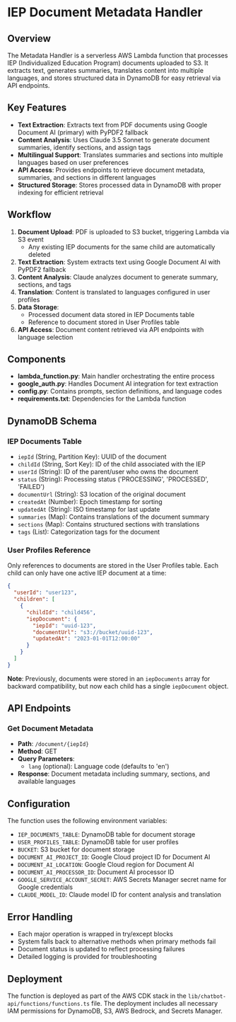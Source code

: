 # IEP Document Metadata Handler

## Overview
The Metadata Handler is a serverless AWS Lambda function that processes IEP (Individualized Education Program) documents uploaded to S3. It extracts text, generates summaries, translates content into multiple languages, and stores structured data in DynamoDB for easy retrieval via API endpoints.

## Key Features
- **Text Extraction**: Extracts text from PDF documents using Google Document AI (primary) with PyPDF2 fallback
- **Content Analysis**: Uses Claude 3.5 Sonnet to generate document summaries, identify sections, and assign tags
- **Multilingual Support**: Translates summaries and sections into multiple languages based on user preferences
- **API Access**: Provides endpoints to retrieve document metadata, summaries, and sections in different languages
- **Structured Storage**: Stores processed data in DynamoDB with proper indexing for efficient retrieval

## Workflow
1. **Document Upload**: PDF is uploaded to S3 bucket, triggering Lambda via S3 event
   - Any existing IEP documents for the same child are automatically deleted
2. **Text Extraction**: System extracts text using Google Document AI with PyPDF2 fallback
3. **Content Analysis**: Claude analyzes document to generate summary, sections, and tags
4. **Translation**: Content is translated to languages configured in user profiles
5. **Data Storage**: 
   - Processed document data stored in IEP Documents table
   - Reference to document stored in User Profiles table
6. **API Access**: Document content retrieved via API endpoints with language selection

## Components
- **lambda_function.py**: Main handler orchestrating the entire process
- **google_auth.py**: Handles Document AI integration for text extraction
- **config.py**: Contains prompts, section definitions, and language codes
- **requirements.txt**: Dependencies for the Lambda function

## DynamoDB Schema

### IEP Documents Table
- `iepId` (String, Partition Key): UUID of the document
- `childId` (String, Sort Key): ID of the child associated with the IEP
- `userId` (String): ID of the parent/user who owns the document
- `status` (String): Processing status ('PROCESSING', 'PROCESSED', 'FAILED')
- `documentUrl` (String): S3 location of the original document
- `createdAt` (Number): Epoch timestamp for sorting
- `updatedAt` (String): ISO timestamp for last update
- `summaries` (Map): Contains translations of the document summary
- `sections` (Map): Contains structured sections with translations
- `tags` (List): Categorization tags for the document

### User Profiles Reference
Only references to documents are stored in the User Profiles table. Each child can only have one active IEP document at a time:
```json
{
  "userId": "user123",
  "children": [
    {
      "childId": "child456",
      "iepDocument": {
        "iepId": "uuid-123",
        "documentUrl": "s3://bucket/uuid-123",
        "updatedAt": "2023-01-01T12:00:00"
      }
    }
  ]
}
```
**Note**: Previously, documents were stored in an `iepDocuments` array for backward compatibility, but now each child has a single `iepDocument` object.

## API Endpoints

### Get Document Metadata
- **Path**: `/document/{iepId}`
- **Method**: GET
- **Query Parameters**:
  - `lang` (optional): Language code (defaults to 'en')
- **Response**: Document metadata including summary, sections, and available languages

## Configuration
The function uses the following environment variables:
- `IEP_DOCUMENTS_TABLE`: DynamoDB table for document storage
- `USER_PROFILES_TABLE`: DynamoDB table for user profiles
- `BUCKET`: S3 bucket for document storage
- `DOCUMENT_AI_PROJECT_ID`: Google Cloud project ID for Document AI
- `DOCUMENT_AI_LOCATION`: Google Cloud region for Document AI
- `DOCUMENT_AI_PROCESSOR_ID`: Document AI processor ID
- `GOOGLE_SERVICE_ACCOUNT_SECRET`: AWS Secrets Manager secret name for Google credentials
- `CLAUDE_MODEL_ID`: Claude model ID for content analysis and translation

## Error Handling
- Each major operation is wrapped in try/except blocks
- System falls back to alternative methods when primary methods fail
- Document status is updated to reflect processing failures
- Detailed logging is provided for troubleshooting

## Deployment
The function is deployed as part of the AWS CDK stack in the `lib/chatbot-api/functions/functions.ts` file. The deployment includes all necessary IAM permissions for DynamoDB, S3, AWS Bedrock, and Secrets Manager. 